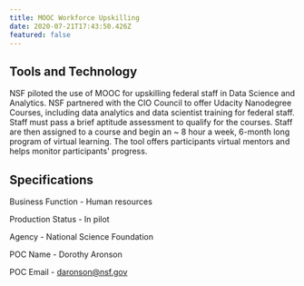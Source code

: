 ```yaml
---
title: MOOC Workforce Upskilling
date: 2020-07-21T17:43:50.426Z
featured: false
---
```

## Tools and Technology

NSF piloted the use of MOOC for upskilling federal staff in Data Science and Analytics. NSF partnered with the CIO Council to offer Udacity Nanodegree Courses, including data analytics and data scientist training for federal staff. Staff must pass a brief aptitude assessment to qualify for the courses. Staff are then assigned to a course and begin an ~ 8 hour a week, 6-month long program of virtual learning. The tool offers participants virtual mentors and helps monitor participants' progress.

## Specifications

Business Function - Human resources

Production Status - In pilot

Agency - National Science Foundation

POC Name - Dorothy Aronson

POC Email - daronson@nsf.gov